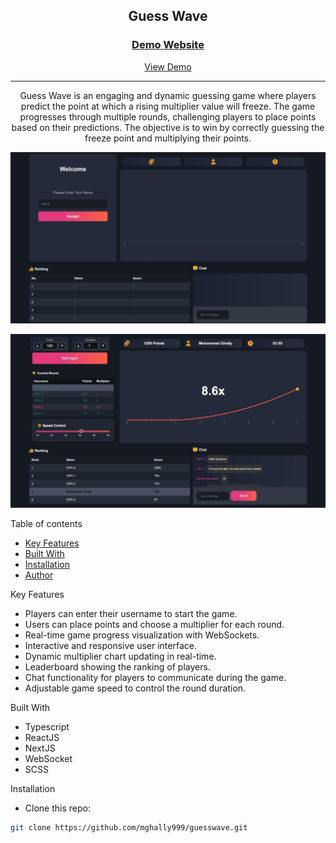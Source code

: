 <div align="center">
  <h2>Guess Wave</h2>
  <h3>
    <a href="https://guesswave.netlify.app" target="_blank">
      <strong>Demo Website</strong>
    </a>
  </h3>
  <div align="center">
    <a href="https://guesswave.netlify.app" target="_blank">View Demo</a>
  </div>
  <hr>
</div>

<!-- Brief -->
<p align="center">
Guess Wave is an engaging and dynamic guessing game where players predict the point at which a rising multiplier value will freeze. The game progresses through multiple rounds, challenging players to place points based on their predictions. The objective is to win by correctly guessing the freeze point and multiplying their points.
</p>

<!-- Screenshot -->
<a align="center" href="https://guesswave.netlify.app">

![Screenshot](./public/thumbnail-preview-1.png)

![Screenshot](./public/thumbnail-preview-2.png)

</a>

Table of contents

- [Key Features](#key-features)
- [Built With](#built-with)
- [Installation](#installation)
- [Author](#author)

Key Features

- Players can enter their username to start the game.
- Users can place points and choose a multiplier for each round.
- Real-time game progress visualization with WebSockets.
- Interactive and responsive user interface.
- Dynamic multiplier chart updating in real-time.
- Leaderboard showing the ranking of players.
- Chat functionality for players to communicate during the game.
- Adjustable game speed to control the round duration.

Built With

- Typescript
- ReactJS
- NextJS
- WebSocket
- SCSS

Installation

- Clone this repo:

```sh
git clone https://github.com/mghally999/guesswave.git
```
